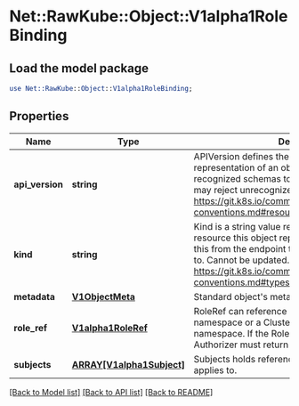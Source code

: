 # Net::RawKube::Object::V1alpha1RoleBinding

## Load the model package
```perl
use Net::RawKube::Object::V1alpha1RoleBinding;
```

## Properties
Name | Type | Description | Notes
------------ | ------------- | ------------- | -------------
**api_version** | **string** | APIVersion defines the versioned schema of this representation of an object. Servers should convert recognized schemas to the latest internal value, and may reject unrecognized values. More info: https://git.k8s.io/community/contributors/devel/api-conventions.md#resources | [optional] 
**kind** | **string** | Kind is a string value representing the REST resource this object represents. Servers may infer this from the endpoint the client submits requests to. Cannot be updated. In CamelCase. More info: https://git.k8s.io/community/contributors/devel/api-conventions.md#types-kinds | [optional] 
**metadata** | [**V1ObjectMeta**](V1ObjectMeta.md) | Standard object&#39;s metadata. | [optional] 
**role_ref** | [**V1alpha1RoleRef**](V1alpha1RoleRef.md) | RoleRef can reference a Role in the current namespace or a ClusterRole in the global namespace. If the RoleRef cannot be resolved, the Authorizer must return an error. | 
**subjects** | [**ARRAY[V1alpha1Subject]**](V1alpha1Subject.md) | Subjects holds references to the objects the role applies to. | 

[[Back to Model list]](../README.md#documentation-for-models) [[Back to API list]](../README.md#documentation-for-api-endpoints) [[Back to README]](../README.md)


